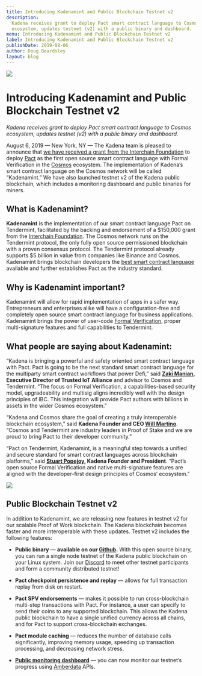 ```yaml
---
title: Introducing Kadenamint and Public Blockchain Testnet v2
description:
  Kadena receives grant to deploy Pact smart contract language to Cosmos
  ecosystem, updates testnet (v2) with a public binary and dashboard.
menu: Introducing Kadenamint and Public Blockchain Testnet v2
label: Introducing Kadenamint and Public Blockchain Testnet v2
publishDate: 2019-08-06
author: Doug Beardsley
layout: blog
---
```


![](/assets/docs/1_ioGNdm7WNixtlNPLKwo9eQ.webp)

# Introducing Kadenamint and Public Blockchain Testnet v2

_Kadena receives grant to deploy Pact smart contract language to Cosmos
ecosystem, updates testnet (v2) with a public binary and dashboard._

August 6, 2019 — New York, NY — The Kadena team is pleased to announce that
[we have received a grant from the Interchain Foundation](https://www.coindesk.com/cosmos-will-have-3-coding-languages-heres-why-that-matters-for-ethereum)
to deploy [Pact](https://pactlang.org/) as the first open source smart contract
language with Formal Verification in the [Cosmos](https://cosmos.network)
ecosystem. The implementation of Kadena’s smart contract language on the Cosmos
network will be called “Kadenamint.” We have also launched testnet v2 of the
Kadena public blockchain, which includes a monitoring dashboard and public
binaries for miners.

## What is Kadenamint?

**Kadenamint** is the implementation of our smart contract language Pact on
Tendermint, facilitated by the backing and endorsement of a $150,000 grant from
the [Interchain Foundation](https://interchain.io). The Cosmos network runs on
the Tendermint protocol, the only fully open source permissioned blockchain with
a proven consensus protocol. The Tendermint protocol already supports $5 billion
in value from companies like Binance and Cosmos. Kadenamint brings blockchain
developers the
[best smart contract language](./safer-smarter-contracts-with-pact-2019-02-20)
available and further establishes Pact as the industry standard.

## Why is Kadenamint important?

Kadenamint will allow for rapid implementation of apps in a safer way.
Entrepreneurs and enterprises alike will have a configuration-free and
completely open source smart contract language for business applications.
Kadenamint brings the power of user-code
[Formal Verification](../2018/pact-formal-verification-for-blockchain-smart-contracts-done-right-2018-05-11),
proper multi-signature features and full capabilities to Tendermint.

## What people are saying about Kadenamint:

“Kadena is bringing a powerful and safety oriented smart contract language with
Pact. Pact is going to be the next standard smart contract language for the
multiparty smart contract workflows that power Defi,” said
**[Zaki Manian](https://twitter.com/zmanian), Executive Director of Trusted IoT
Alliance** and advisor to Cosmos and Tendermint. “The focus on Formal
Verification, a capabilities-based security model, upgradeability and multisig
aligns incredibly well with the design principles of IBC. This integration will
provide Pact authors with billions in assets in the wider Cosmos ecosystem.”

“Kadena and Cosmos share the goal of creating a truly interoperable blockchain
ecosystem,” said **Kadena Founder and CEO
[Will Martino](http://twitter.com/_wjmartino_)**. “Cosmos and Tendermint are
industry leaders in Proof of Stake and we are proud to bring Pact to their
developer community.”

“Pact on Tendermint, Kadenamint, is a meaningful step towards a unified and
secure standard for smart contract languages across blockchain platforms,” said
**[Stuart Popejoy](http://twitter.com/SirLensALot), Kadena Founder and
President**. “Pact’s open source Formal Verification and native multi-signature
features are aligned with the developer-first design principles of Cosmos’
ecosystem.”

![](/assets/blog/0_bjqMq6ivuHHRKON9.webp)

## Public Blockchain Testnet v2

In addition to Kadenamint, we are releasing new features in testnet v2 for our
scalable Proof of Work blockchain. The Kadena blockchain becomes faster and more
interoperable with these updates. Testnet v2 includes the following features:

- **Public binary** — **available on our
  [Github](http://kadena.io/testnetbinary).** With this open source binary, you
  can run a single node testnet of the Kadena public blockchain on your Linux
  system. Join our [Discord](http://discord.io/kadena) to meet other testnet
  participants and form a community distributed testnet!

- **Pact checkpoint persistence and replay** — allows for full transaction
  replay from disk on restart.

- **Pact SPV endorsements** — makes it possible to run cross-blockchain
  multi-step transactions with Pact. For instance, a user can specify to send
  their coins to any supported blockchain. This allows the Kadena public
  blockchain to have a single unified currency across all chains, and for Pact
  to support cross-blockchain exchanges.

- **Pact module caching** — reduces the number of database calls significantly,
  improving memory usage, speeding up transaction processing, and decreasing
  network stress.

- **[Public monitoring dashboard](http://kadena.io/dashboard)** — you can now
  monitor our testnet’s progress using [Amberdata](http://amberdata.io/) APIs.

